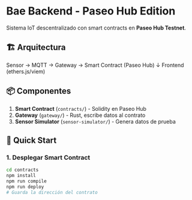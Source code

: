 # Bae Backend - Paseo Hub Edition

Sistema IoT descentralizado con smart contracts en **Paseo Hub Testnet**.

## 🏗️ Arquitectura
Sensor → MQTT → Gateway → Smart Contract (Paseo Hub)
↓
Frontend (ethers.js/viem)

## 📦 Componentes

1. **Smart Contract** (`contracts/`) - Solidity en Paseo Hub
2. **Gateway** (`gateway/`) - Rust, escribe datos al contrato
3. **Sensor Simulator** (`sensor-simulator/`) - Genera datos de prueba

## 🚀 Quick Start

### 1. Desplegar Smart Contract
```bash
cd contracts
npm install
npm run compile
npm run deploy
# Guarda la dirección del contrato